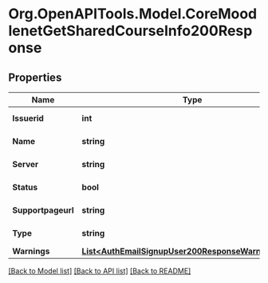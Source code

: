 # Org.OpenAPITools.Model.CoreMoodlenetGetSharedCourseInfo200Response

## Properties

Name | Type | Description | Notes
------------ | ------------- | ------------- | -------------
**Issuerid** | **int** | MoodleNet issuer id | 
**Name** | **string** | Course short name | [default to "null"]
**Server** | **string** | MoodleNet server | 
**Status** | **bool** | status: true if success | 
**Supportpageurl** | **string** | Support page URL | 
**Type** | **string** | Course type | [default to "null"]
**Warnings** | [**List&lt;AuthEmailSignupUser200ResponseWarningsInner&gt;**](AuthEmailSignupUser200ResponseWarningsInner.md) |  | [optional] 

[[Back to Model list]](../README.md#documentation-for-models) [[Back to API list]](../README.md#documentation-for-api-endpoints) [[Back to README]](../README.md)


